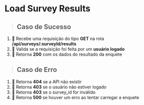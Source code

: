 # Load Survey Results

> ## Caso de Sucesso
1. 🏁 Recebe uma requisição do tipo **GET** na rota **/api/surveys/:surveyId/results**
2. 🏁 Valida se a requisição foi feita por um **usuário logado**
3. 🏁 Retorna **200** com os dados do resultado da enquete

> ## Caso de Erro
1. 🏁 Retorna **404** se a API não existir
2. 🏁 Retorna **403** se o usuário não estiver logado
3. 🏁 Retorna **403** se o survey_id for inválido
4. 🏁 Retorna **500** se houver um erro ao tentar carregar a enquete